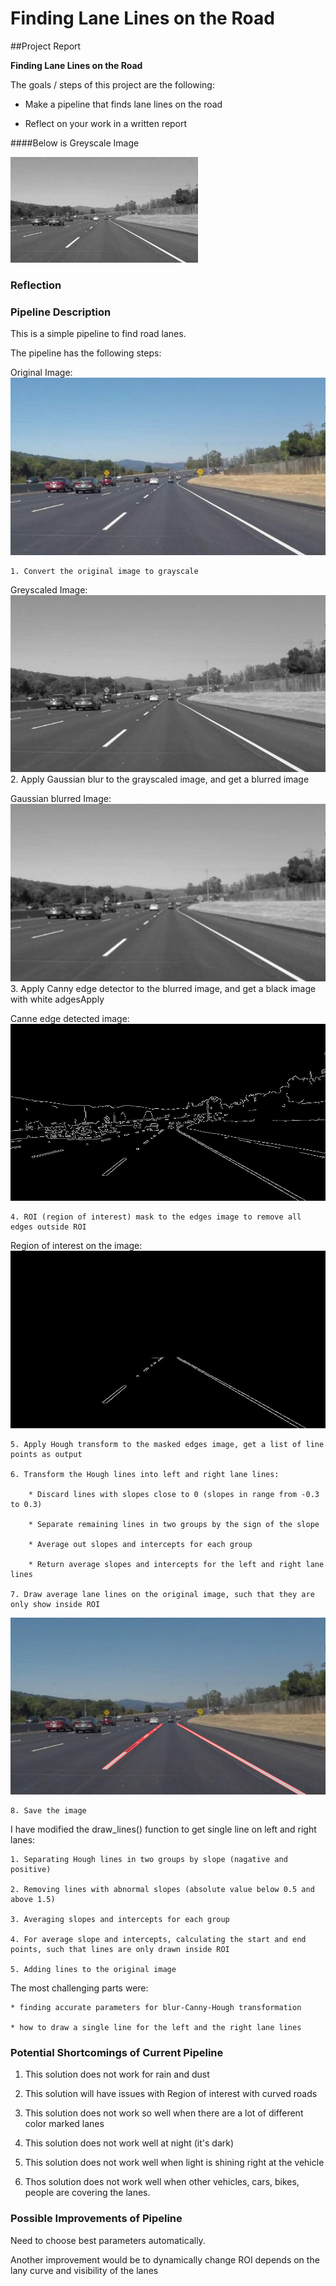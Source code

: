 # **Finding Lane Lines on the Road** 

##Project Report

**Finding Lane Lines on the Road**

The goals / steps of this project are the following:

* Make a pipeline that finds lane lines on the road

* Reflect on your work in a written report

####Below is Greyscale Image

<img src="./examples/grayscale.jpg">


### Reflection

### Pipeline Description

This is a simple pipeline to find road lanes. 

The pipeline has the following steps:

Original Image:
<img src="./test_images_output/step0.jpg">
    
    1. Convert the original image to grayscale
    
Greyscaled Image:
<img src="./test_images_output/step1.jpg">
    2. Apply Gaussian blur to the grayscaled image, and get a blurred image

Gaussian blurred Image:
<img src="./test_images_output/step2.jpg">
    3. Apply Canny edge detector to the blurred image, and  get a black image with white adgesApply

Canne edge detected image:
<img src="./test_images_output/step3.jpg">

    4. ROI (region of interest) mask to the edges image to remove all edges outside ROI
    
Region of interest on the image:
<img src="./test_images_output/step4.jpg">

    5. Apply Hough transform to the masked edges image, get a list of line points as output

    6. Transform the Hough lines into left and right lane lines:

        * Discard lines with slopes close to 0 (slopes in range from -0.3 to 0.3)

        * Separate remaining lines in two groups by the sign of the slope

        * Average out slopes and intercepts for each group

        * Return average slopes and intercepts for the left and right lane lines

    7. Draw average lane lines on the original image, such that they are only show inside ROI

<img src="./test_images_output/step6-7.jpg">

    8. Save the image


I have modified the draw_lines() function to get single line on left and right lanes:

    1. Separating Hough lines in two groups by slope (nagative and positive)

    2. Removing lines with abnormal slopes (absolute value below 0.5 and above 1.5)

    3. Averaging slopes and intercepts for each group

    4. For average slope and intercepts, calculating the start and end points, such that lines are only drawn inside ROI

    5. Adding lines to the original image

The most challenging parts were:

    * finding accurate parameters for blur-Canny-Hough transformation

    * how to draw a single line for the left and the right lane lines

### Potential Shortcomings of Current Pipeline

1. This solution does not work for rain and dust

2. This solution will have issues with Region of interest with curved roads

3. This solution does not work so well when there are a lot of different color marked lanes

4. This solution does not work well at night (it's dark)

5. This solution does not work well when light is shining right at the vehicle

6. Thos solution does not work well when other vehicles, cars, bikes, people are covering the lanes.

### Possible Improvements of Pipeline

Need to choose best parameters automatically.

Another improvement would be to dynamically change ROI depends on the lany curve and visibility of the lanes
